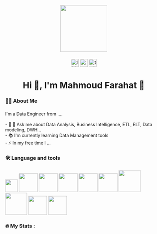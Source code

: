 <div align="center">
  <img height="150" src="https://media.giphy.com/media/M9gbBd9nbDrOTu1Mqx/giphy.gif"  />
</div>

###

<div align="center">
  <img src="https://img.shields.io/static/v1?message=LinkedIn&logo=linkedin&label=&color=0077B5&logoColor=white&labelColor=&style=for-the-badge" height="25" alt="linkedin logo"  />
  <img src="https://img.shields.io/static/v1?message=Youtube&logo=youtube&label=&color=FF0000&logoColor=white&labelColor=&style=for-the-badge" height="25" alt="youtube logo"  />
  <img src="https://img.shields.io/static/v1?message=Twitter&logo=twitter&label=&color=1DA1F2&logoColor=white&labelColor=&style=for-the-badge" height="25" alt="twitter logo"  />
</div>

###

<h1 align="center">Hi 👋, I'm Mahmoud Farahat
👋</h1>

###

<h3 align="left">👩‍💻  About Me</h3>

###

<p align="left">I'm a Data Engineer from ....<br><br>- 🔭 💬 Ask me about Data Analysis, Business Intelligence, ETL, ELT, Data modeling, DWH...<br>- 📚 I'm currently learning Data Management tools <br>- ⚡ In my free time I ...</p>

###

<h3 align="left">🛠 Language and tools</h3>

###

<div align="left">
  <img src="https://cdn.jsdelivr.net/gh/devicons/devicon@latest/icons/apacheairflow/apacheairflow-original.svg" height="40"  width="40"  />  
  
  <img src="https://cdn.jsdelivr.net/gh/devicons/devicon@latest/icons/apachespark/apachespark-original-wordmark.svg" height="60"  width="60" />
  
  <img src="https://cdn.jsdelivr.net/gh/devicons/devicon@latest/icons/azuresqldatabase/azuresqldatabase-original.svg" height="60"  width="60"/>

<img src="https://cdn.jsdelivr.net/gh/devicons/devicon@latest/icons/docker/docker-original-wordmark.svg" height="60"  width="60" />

<img src="https://cdn.jsdelivr.net/gh/devicons/devicon@latest/icons/kubernetes/kubernetes-original-wordmark.svg" height="60"  width="60" />

<img src="https://cdn.jsdelivr.net/gh/devicons/devicon@latest/icons/leetcode/leetcode-original-wordmark.svg" height="60"  width="60" />

<img src="https://cdn.jsdelivr.net/gh/devicons/devicon@latest/icons/hadoop/hadoop-original-wordmark.svg" height="70"  width="70"/>

<img src="https://cdn.jsdelivr.net/gh/devicons/devicon@latest/icons/matplotlib/matplotlib-original-wordmark.svg" height="70"  width="70" />

<img src="https://cdn.jsdelivr.net/gh/devicons/devicon@latest/icons/mysql/mysql-original-wordmark.svg" height="60"  width="60" />

<img src="https://cdn.jsdelivr.net/gh/devicons/devicon@latest/icons/numpy/numpy-original-wordmark.svg" height="60"  width="60" />
         
</div>

###

<h3 align="left">🔥   My Stats :</h3>

###
